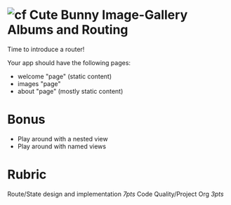 ![cf](http://i.imgur.com/7v5ASc8.png) Cute Bunny Image-Gallery Albums and Routing
===

Time to introduce a router!

Your app should have the following pages:

* welcome "page" (static content)
* images "page"
* about "page" (mostly static content)

# Bonus

* Play around with a nested view
* Play around with named views

# Rubric

Route/State design and implementation *7pts*
Code Quality/Project Org *3pts*